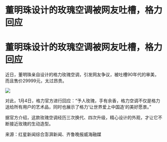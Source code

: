 # 董明珠设计的玫瑰空调被网友吐槽，格力回应

# 董明珠设计的玫瑰空调被网友吐槽，格力回应

近日，董明珠亲自设计的格力玫瑰空调，引发网友争议，被吐槽90年代的审美，而且售价29999元，太过昂贵。

![](https://inews.gtimg.com/om_bt/OVFmiYQc6DWHgqLb5So_FYwr8vQIjWiixAGDl6YkQNW3oAA/1000)

对此，1月4日，格力官方进行回应：“予人玫瑰，手有余香，格力空调不仅是格力送给所有用户的艺术品，同时也展示了格力‘让世界爱上中国造’的美好愿景。”

据官方介绍，这款玫瑰空调经历三次换代、四次升级，精心设计的外观，才让它不断接近玫瑰的生动造型。

来源：红星新闻综合澎湃新闻、齐鲁晚报威海融媒

